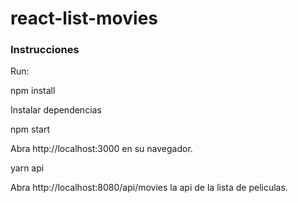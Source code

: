 # react-list-movies
<h3>Instrucciones</h3>
Run:

npm install

Instalar dependencias

npm start

Abra http://localhost:3000 en su navegador.

yarn api

Abra http://localhost:8080/api/movies la api de la lista de peliculas.
